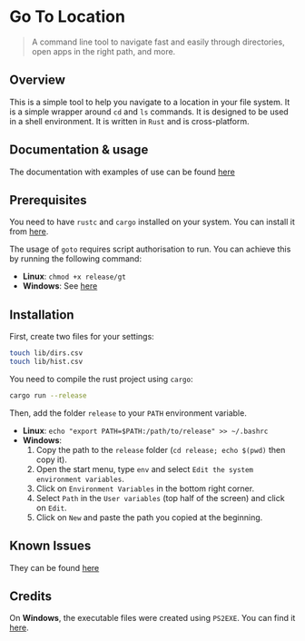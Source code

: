 # Go To Location

> A command line tool to navigate fast and easily through directories, open apps in the right path, and more.

## Overview

This is a simple tool to help you navigate to a location in your file system. It is a simple wrapper around `cd` and `ls` commands. It is designed to be used in a shell environment. It is written in `Rust` and is cross-platform.

## Documentation & usage

The documentation with examples of use can be found [here](./doc/doc/goto/index.html)

## Prerequisites

You need to have `rustc` and `cargo` installed on your system. You can install it from [here](https://www.rust-lang.org/tools/install).

The usage of `goto` requires script authorisation to run. You can achieve this by running the following command:

- **Linux**: `chmod +x release/gt`
- **Windows**: See [here](https://learn.microsoft.com/en-us/powershell/module/microsoft.powershell.core/about/about_execution_policies?view=powershell-7.4)

## Installation

First, create two files for your settings:

```bash
touch lib/dirs.csv
touch lib/hist.csv
```

You need to compile the rust project using `cargo`:

```bash
cargo run --release
```

Then, add the folder `release` to your `PATH` environment variable.

- **Linux**: `echo "export PATH=$PATH:/path/to/release" >> ~/.bashrc`
- **Windows**:
  1. Copy the path to the `release` folder (`cd release; echo $(pwd)` then copy it).
  2. Open the start menu, type `env` and select `Edit the system environment variables`.
  3. Click on `Environment Variables` in the bottom right corner.
  4. Select `Path` in the `User variables` (top half of the screen) and click on `Edit`.
  5. Click on `New` and paste the path you copied at the beginning.

## Known Issues

They can be found [here](./doc/todo.md)

## Credits

On **Windows**, the executable files were created using `PS2EXE`. You can find it [here](https://github.com/MScholtes/PS2EXE).
